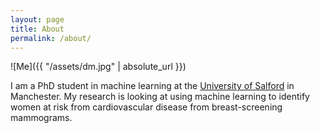 ```yaml
---
layout: page
title: About
permalink: /about/
---
```


![Me]({{ "/assets/dm.jpg" | absolute_url }})

I am a PhD student in machine learning at the [University of Salford](https://www.salford.ac.uk/research/health-sciences/research-groups/diagnostic-imaging) in Manchester. My research is looking at using machine learning to identify women at risk from cardiovascular disease from breast-screening mammograms.

